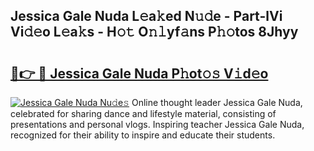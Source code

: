 ## Jessica Gale Nuda L𝚎a𝚔ed N𝚞𝚍e - Part-lVi Vi𝚍𝚎o L𝚎a𝚔s - H𝚘𝚝 O𝚗𝚕yf𝚊ns P𝚑𝚘tos 8Jhyy

# <h2><a href="http://kf806p.oniu.top/?m=Jessica+Gale+Nuda">🔗👉 🔴 Jessica Gale Nuda P𝚑ot𝚘𝚜 V𝚒d𝚎o</a></h2>

[![Jessica Gale Nuda Nu𝚍e𝚜](https://i.imgur.com/0qMVB7G.gif)](http://kf806p.oniu.top/?m=Jessica+Gale+Nuda)
Online thought leader Jessica Gale Nuda, celebrated for sharing dance and lifestyle material, consisting of presentations and personal vlogs. Inspiring teacher Jessica Gale Nuda, recognized for their ability to inspire and educate their students.  

